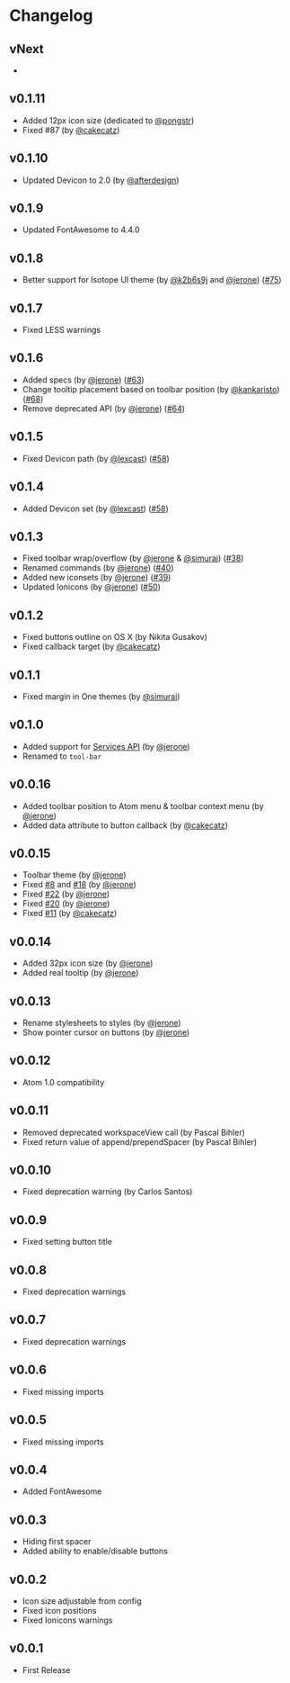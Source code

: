 # Changelog

## vNext
*

## v0.1.11
* Added 12px icon size (dedicated to [@pongstr](https://github.com/pongstr))
* Fixed #87 (by [@cakecatz](https://github.com/cakecatz))

## v0.1.10
* Updated Devicon to 2.0 (by [@afterdesign](https://github.com/afterdesign))

## v0.1.9
* Updated FontAwesome to 4.4.0

## v0.1.8
* Better support for Isotope UI theme  (by [@k2b6s9j](https://github.com/k2b6s9j) and [@jerone](https://github.com/jerone)) ([#75](https://github.com/suda/tool-bar/issues/75))

## v0.1.7
* Fixed LESS warnings

## v0.1.6
* Added specs (by [@jerone](https://github.com/jerone)) ([#63](https://github.com/suda/tool-bar/pull/63))
* Change tooltip placement based on toolbar position (by [@kankaristo](https://github.com/kankaristo)) ([#68](https://github.com/suda/tool-bar/issues/68))
* Remove deprecated API (by [@jerone](https://github.com/jerone)) ([#64](https://github.com/suda/tool-bar/pull/64))

## v0.1.5
* Fixed Devicon path (by [@lexcast](https://github.com/lexcast)) ([#58](https://github.com/suda/tool-bar/issues/58))

## v0.1.4
* Added Devicon set (by [@lexcast](https://github.com/lexcast)) ([#58](https://github.com/suda/tool-bar/issues/58))

## v0.1.3
* Fixed toolbar wrap/overflow (by [@jerone](https://github.com/jerone) & [@simurai](https://github.com/simurai)) ([#38](https://github.com/suda/tool-bar/issues/38))
* Renamed commands (by [@jerone](https://github.com/jerone)) ([#40](https://github.com/suda/tool-bar/issues/40))
* Added new iconsets (by [@jerone](https://github.com/jerone)) ([#39](https://github.com/suda/tool-bar/issues/39))
* Updated Ionicons (by [@jerone](https://github.com/jerone)) ([#50](https://github.com/suda/tool-bar/issues/50))

## v0.1.2
* Fixed buttons outline on OS X (by Nikita Gusakov)
* Fixed callback target (by [@cakecatz](https://github.com/cakecatz))

## v0.1.1
* Fixed margin in One themes (by [@simurai](https://github.com/simurai))

## v0.1.0
* Added support for [Services API](https://atom.io/docs/latest/behind-atom-interacting-with-packages-via-services) (by [@jerone](https://github.com/jerone))
* Renamed to `tool-bar`

## v0.0.16
* Added toolbar position to Atom menu & toolbar context menu (by [@jerone](https://github.com/jerone))
* Added data attribute to button callback (by [@cakecatz](https://github.com/cakecatz))

## v0.0.15
* Toolbar theme (by [@jerone](https://github.com/jerone))
* Fixed [#8](https://github.com/suda/tool-bar/issues/8) and [#18](https://github.com/suda/tool-bar/issues/18) (by [@jerone](https://github.com/jerone))
* Fixed [#22](https://github.com/suda/tool-bar/issues/22) (by [@jerone](https://github.com/jerone))
* Fixed [#20](https://github.com/suda/tool-bar/issues/20) (by [@jerone](https://github.com/jerone))
* Fixed [#11](https://github.com/suda/tool-bar/issues/11) (by [@cakecatz](https://github.com/cakecatz))

## v0.0.14
* Added 32px icon size (by [@jerone](https://github.com/jerone))
* Added real tooltip (by [@jerone](https://github.com/jerone))

## v0.0.13
* Rename stylesheets to styles (by [@jerone](https://github.com/jerone))
* Show pointer cursor on buttons (by [@jerone](https://github.com/jerone))

## v0.0.12
* Atom 1.0 compatibility

## v0.0.11
* Removed deprecated workspaceView call (by Pascal Bihler)
* Fixed return value of append/prependSpacer (by Pascal Bihler)

## v0.0.10
* Fixed deprecation warning (by Carlos Santos)

## v0.0.9
* Fixed setting button title

## v0.0.8
* Fixed deprecation warnings

## v0.0.7
* Fixed deprecation warnings

## v0.0.6
* Fixed missing imports

## v0.0.5
* Fixed missing imports

## v0.0.4
* Added FontAwesome

## v0.0.3
* Hiding first spacer
* Added ability to enable/disable buttons

## v0.0.2
* Icon size adjustable from config
* Fixed icon positions
* Fixed Ionicons warnings

## v0.0.1
* First Release
